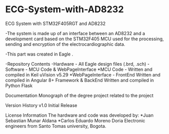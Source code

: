 # ECG-System-with-AD8232
ECG System with STM32F405RGT and AD8232 

-The system is made up of an interface between an AD8232 and a development card based on the STM32F405 MCU used for the processing, sending and encryption of the electrocardiographic data.

-This part was created in Eagle .

-Repository Contents
-Hardware - All Eagle design files (.brd, .sch)
-Software - MCU Code & WebPageInterface
  *MCU Code - Written and compiled in Keil uVision v5.29
  *WebPageInterface - FrontEnd Written and compiled in Angular 8+ Framework & BackEnd Written and compiled in Python Flask 

Documentation
Monograph of the degree project related to the project

Version History
v1.0 Initial Release

License Information
The hardware and code was developed by:
*Juan Sebastian Munar Aldana
*Carlos Eduardo Moreno Doria
Electronic engineers from Santo Tomas university, Bogota.
